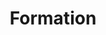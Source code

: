 ---
title: "Formation"
slug: "formation"
order: 4
description: "Vous souhaitez renforcer les compétences de vos équipes ? Faites vos formations sur toutes les thématiques ressources humaines avec des programmes adaptés à vos besoins et contraintes organisationnelles."
benefits_title: "Pourquoi choisir mes services ?"
benefits:
  - title: "Expertise"
    description: "Formations couvrant tous les aspects des ressources humaines"
  - title: "Adaptabilité"
    description: "Programmes sur-mesure selon vos besoins et contraintes"
  - title: "Efficacité"
    description: "Méthodes pédagogiques interactives et orientées pratique"
closing_text: "Développez les compétences de vos équipes avec des formations pratiques et efficaces."
cta_text: "J'exprime mon besoin"
testimonials_title: "Témoignages clients"
animation_direction: "left"
---